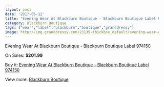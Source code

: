 ```yaml
---
layout: post
date: '2017-05-12'
title: "Evening Wear At Blackburn Boutique - Blackburn Boutique Label 974150"
category: Blackburn Boutique
tags: ["wear","label","blackburn","boutique","granddressy"]
image: http://img.granddressy.com/23135-thickbox_default/evening-wear-at-blackburn-boutique-blackburn-boutique-label-974150.jpg
---
```

Evening Wear At Blackburn Boutique - Blackburn Boutique Label 974150

On Sales: **$201.99**
<a href="https://www.granddressy.com/en/blackburn-boutique/22080-evening-wear-at-blackburn-boutique-blackburn-boutique-label-974150.html"><amp-img layout="responsive" width="600" height="600" src="//img.granddressy.com/23135-thickbox_default/evening-wear-at-blackburn-boutique-blackburn-boutique-label-974150.jpg" alt="Evening Wear At Blackburn Boutique - Blackburn Boutique Label 974150 0" /></a>

Buy it: [Evening Wear At Blackburn Boutique - Blackburn Boutique Label 974150](https://www.granddressy.com/en/blackburn-boutique/22080-evening-wear-at-blackburn-boutique-blackburn-boutique-label-974150.html "Evening Wear At Blackburn Boutique - Blackburn Boutique Label 974150")

View more: [Blackburn Boutique](https://www.granddressy.com/en/486-blackburn-boutique "Blackburn Boutique")